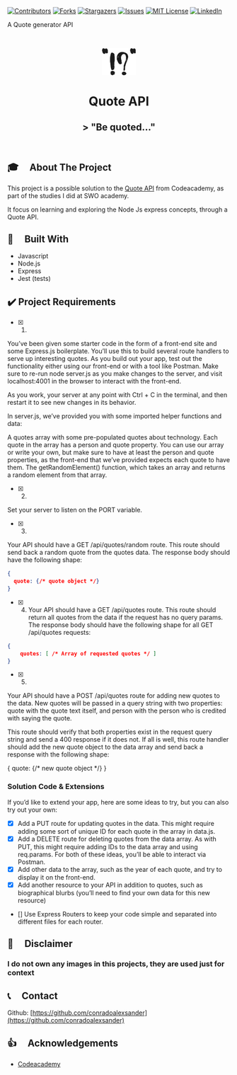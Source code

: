<!--
*** Thanks for checking out this README Template. If you have a suggestion that would
*** make this better, please fork the Error-Central-API and create a pull request or simply open
*** an issue with the tag "enhancement".
*** Thanks again! Now go create something AMAZING! :D
***
***
***
*** To avoid retyping too much info. Do a search and replace for the following:
*** conradoalexsander, Error-Central-API, twitter_handle, email
-->

<!-- PROJECT SHIELDS -->
<!--
*** I'm using markdown "reference style" links for readability.
*** Reference links are enclosed in brackets [ ] instead of parentheses ( ).
*** See the bottom of this document for the declaration of the reference variables
*** for contributors-url, forks-url, etc. This is an optional, concise syntax you may use.
*** https://www.markdownguide.org/basic-syntax/#reference-style-links
-->
[![Contributors][contributors-shield]][contributors-url]
[![Forks][forks-shield]][forks-url]
[![Stargazers][stars-shield]][stars-url]
[![Issues][issues-shield]][issues-url]
[![MIT License][license-shield]][license-url]
[![LinkedIn][linkedin-shield]][linkedin-url]


A Quote generator API 
<!-- PROJECT LOGO -->
<br />
<p align="center">
  <a href="https://github.com/conradoalexsander/quote-api-node">
    <img src="sample/quote-logo.png" alt="Logo" width="15%" height="15%">
  </a>

  <h1 align="center">Quote API</h1>

  <h2 align="center">
    > "Be quoted..."
  </h2>
    <br />
 
</p>

<!-- ABOUT THE PROJECT -->
## <h2 id="about-the-project"> :mortar_board: &nbsp; &nbsp; About The Project </h2>
This project is a possible solution to the [Quote API](https://www.codecademy.com/courses/learn-express/lessons/learn-express-routers/exercises/this-file-is-too-big) from Codeacademy, as part of the studies I did at SWO academy.

It focus on learning and exploring the Node Js express concepts, through a Quote API. 

<!-- BUILT WITH -->
## <h2 id="built-with">:rocket: &nbsp; &nbsp; Built With</h2> 
* []() Javascript
* []() Node.js 
* []() Express 
* []() Jest (tests) 

## <h2 id="project-requirements">:heavy_check_mark: Project Requirements </h2>

- [X] 1. 

You’ve been given some starter code in the form of a front-end site and some Express.js boilerplate. You’ll use this to build several route handlers to serve up interesting quotes. As you build out your app, test out the functionality either using our front-end or with a tool like Postman. Make sure to re-run node server.js as you make changes to the server, and visit localhost:4001 in the browser to interact with the front-end.

As you work, your server at any point with Ctrl + C in the terminal, and then restart it to see new changes in its behavior.

In server.js, we’ve provided you with some imported helper functions and data:

A quotes array with some pre-populated quotes about technology. Each quote in the array has a person and quote property. You can use our array or write your own, but make sure to have at least the person and quote properties, as the front-end that we’ve provided expects each quote to have them.
The getRandomElement() function, which takes an array and returns a random element from that array.

- [X] 2.

 Set your server to listen on the PORT variable.

- [X] 3.

 Your API should have a GET /api/quotes/random route. This route should send back a random quote from the quotes data. The response body should have the following shape:

```JSON
{
  quote: {/* quote object */}
}
```


- [X] 4. Your API should have a GET /api/quotes route. This route should return all quotes from the data if the request has no query params.
        The response body should have the following shape for all GET /api/quotes requests:

```JSON
{
    quotes: [ /* Array of requested quotes */ ]
}
```

- [X] 5.

 Your API should have a POST /api/quotes route for adding new quotes to the data. New quotes will be passed in a query string with two properties: quote with the quote text itself, and person with the person who is credited with saying the quote.

This route should verify that both properties exist in the request query string and send a 400 response if it does not. If all is well, this route handler should add the new quote object to the data array and send back a response with the following shape:

{
  quote: {/* new quote object */}
}

### Solution Code & Extensions

If you’d like to extend your app, here are some ideas to try, but you can also try out your own:

- [X] Add a PUT route for updating quotes in the data. This might require adding some sort of unique ID for each quote in the array in data.js.
- [X] Add a DELETE route for deleting quotes from the data array. As with PUT, this might require adding IDs to the data array and using req.params. For both of these ideas, you’ll be able to interact via Postman.
- [X] Add other data to the array, such as the year of each quote, and try to display it on the front-end.
- [X] Add another resource to your API in addition to quotes, such as biographical blurbs (you’ll need to find your own data for this new resource)
- [] Use Express Routers to keep your code simple and separated into different files for each router.

<!-- Disclaimer -->
## <h2 id="license"> :scroll: &nbsp; &nbsp; Disclaimer </h2>

<h3>I do not own any images in this projects, they are used just for context </h3>


<!-- CONTACT -->
## <h2 id="contact"> :telephone_receiver: &nbsp; &nbsp; Contact </h2>

Github: [https://github.com/conradoalexsander](https://github.com/conradoalexsander) </br>

<!-- ACKNOWLEDGEMENTS -->
## <h2 id="acknowledgements"> :thumbsup: &nbsp; &nbsp; Acknowledgements </h2>

* []() <a href="https://www.codecademy.com/learn">Codeacademy</a>

<!-- MARKDOWN LINKS & IMAGES -->
<!-- https://www.markdownguide.org/basic-syntax/#reference-style-links -->
[contributors-shield]: https://img.shields.io/github/contributors/conradoalexsander/Error-Central-API.svg?style=flat-square
[contributors-url]: https://github.com/conradoalexsander/Error-Central-API/graphs/contributors

[forks-shield]:  https://img.shields.io/github/forks/conradoalexsander/Error-Central-API.svg?style=flat-square

[forks-url]: https://github.com/conradoalexsander/Error-Central-API/network/members

[stars-shield]: https://img.shields.io/github/stars/conradoalexsander/Error-Central-API.svg?style=flat-square
[stars-url]: https://github.com/conradoalexsander/Error-Central-API/stargazers
[issues-shield]: https://img.shields.io/github/issues/conradoalexsander/Error-Central-API.svg?style=flat-square
[issues-url]: https://github.com/conradoalexsander/Error-Central-API/issues
[license-shield]: https://img.shields.io/github/license/conradoalexsander/Error-Central-API.svg?style=flat-square
[license-url]: https://github.com/conradoalexsander/Error-Central-API/blob/master/LICENSE.txt
[linkedin-shield]: https://img.shields.io/badge/-LinkedIn-black.svg?style=flat-square&logo=linkedin&colorB=555
[linkedin-url]: https://www.linkedin.com/in/conrado-alexsander
[product-screenshot]: images/screenshot.png
